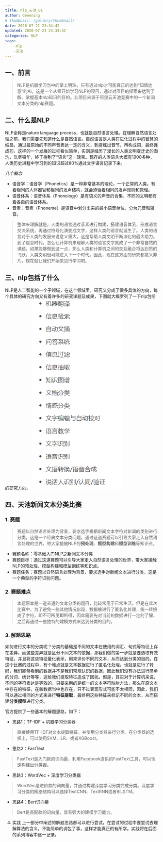 ```yaml
---
title: nlp_天池_01
author: Genening
# thumbnail: /gallery/thumbnail/
date: 2020-07-21 23:34:42
updated: 2020-07-21 23:34:42
categories: NLP
tags:
    -nlp
    -天池
---
```

## 一、前言
>NLP是机器学习当中的掌上明珠，只有通过nlp才可能真正的达到“知情达意”的AI。这是一个从零开始学习NLP的项目，通过对项目的探索来达到了解、掌握基本nlp知识的目的。此项目来源于阿里云天池竞赛中的一个新闻文本分类的nlp赛题。
<!--more-->
## 二、什么是NLP
NLP全称是nature language process，也就是自然语言处理。在理解自然语言处理之前，我们需要先知道什么是自然语言。自然语言是人类在进化过程中的智慧的结晶，通过最原始的不同声音表达一定的含义，到提炼出音节，再构成词，最终连成句，这样的一个发展的过程看似简单，实则是经历了漫长的人类文明变迁史的淘洗，洗尽铅华，终于得到了“语言”这一瑰宝。现存的人类语言大概有1900多种，人类历史进程中学习到的知识超过80%通过文字语言记录下来。

*几个概念*
* 语音学：语音学（Phonetics）是一种非常基本的理论，一个正常的人类，有着相同的人体器官和相同的发声结构，就会遵循着相同的发声规则和原理。
* 语音体系：语音体系（Phonology）是有语义的声音的合集，不同的文明都有着各自的语音体系。
* 音素：音素（Phoneme）是语音中划分出来的最小语音单位，分为元音和辅音。
>整体来理解就是，人类的语言通过音素进行构建，搭建语音体系，形成语言交流系统，再通过符号化演变成文字，这样人类的语言就诞生了。人类的语言对于人类的发展来说意义重大，这是帮助人类文明不断演化的最大助力。到了信息时代，怎么让计算机来理解人类的语言文字就成了一个非常自然的课题，如果能够做到这一点，那么人类和计算机之间的交互融合将达到质的飞跃，人类文明很可能进入下一个时代。因此，现在这方面的研究都意义非凡，现在就让我们开始来进行学习吧。

## 三、nlp包括了什么
NLP是人工智能的一个子领域，在这个领域里，研究又分成了很多具体的方向，每个具体的研究方向又有着许多的研究课题及成果，下图就大概罗列了一下nlp包括的研究方向。
![nlp研究方向](nlp-天池-01/nlp_domains.png)

## 四、天池新闻文本分类比赛
### 1. 赛题
>赛题以自然语言处理为背景，要求选手根据新闻文本字符对新闻的类别进行分类，这是一个经典文本分类问题。通过这道赛题可以引导大家走入自然语言处理的世界，带大家接触NLP的**预处理**、**模型构建**和**模型训练**等知识点。
* 赛题名称：零基础入门NLP之新闻文本分类
* 赛题目标：通过这道赛题可以引导大家走入自然语言处理的世界，带大家接触NLP的预处理、模型构建和模型训练等知识点。
* 赛题任务：赛题以自然语言处理为背景，要求选手对新闻文本进行分类，这是一个典型的字符识别问题。

### 2. 赛题难点
>本题原本是一道普通的文本分类的题目，比较常见于日常生活，但是在此次比赛中，为了避免一些其他情况出现，数据被进行了匿名化处理，统一转换成了字符，即不可所见即所得，因此需要先对当前的数据进行一定的了解，之后再通过一些独特的建模方式来达到分类的目的。

### 3. 解题思路
如何进行文本的分类呢？分类的基础是不同的文本在使用的词汇、句式等特征上存在差异，而这些差异就是区分不同文本的依据，那我们做的第一步就是要选取有效特征，并且将这些特征量化表示，用来评价不同的文本，从而达到分类的目的。在这个比赛的过程中，有个难点就是文本数据进行了匿名化处理，也就是进行了转码，我们能够看到的数据并不是我们常规认识的数据，因此我们没有办法进行简单的分词、统计等等，这给我们提取特征造成了困扰。但是，其实对于计算机来说，不同的字符表达是等效的，只要采用的是统一的文本字符映射方法，那么在原文本中存在的特征，在新数据当中也存在，只不过表现形式可能不太相同，因此，我们可以通过相同的方式来进行**特征提取**，最终用这些特征来标记不同的文本，从而搭建**分类模型**进行分类。

官方提供了一些基本的解题思路，如下：
* 思路1：TF-IDF + 机器学习分类器
>直接使用TF-IDF对文本提取特征，并使用分类器进行分类。在分类器的选择上，可以使用SVM、LR、或者XGBoost。

* 思路2：FastText
>FastText是入门款的词向量，利用Facebook提供的FastText工具，可以快速构建出分类器。

* 思路3：WordVec + 深度学习分类器
>WordVec是进阶款的词向量，并通过构建深度学习分类完成分类。深度学习分类的网络结构可以选择TextCNN、TextRNN或者BiLSTM。

* 思路4：Bert词向量
> Bert是高配款的词向量，具有强大的建模学习能力。

4. 实践
上一部分中阐述的解题思路都可以进行尝试，在尝试的过程中要尝试去理解算法的含义，不能简单的调包了事，这样才能真正的有所学。实践将在后面的系列博客中逐一记录。





